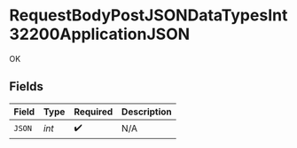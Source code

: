 # RequestBodyPostJSONDataTypesInt32200ApplicationJSON

OK


## Fields

| Field              | Type               | Required           | Description        |
| ------------------ | ------------------ | ------------------ | ------------------ |
| `JSON`             | *int*              | :heavy_check_mark: | N/A                |